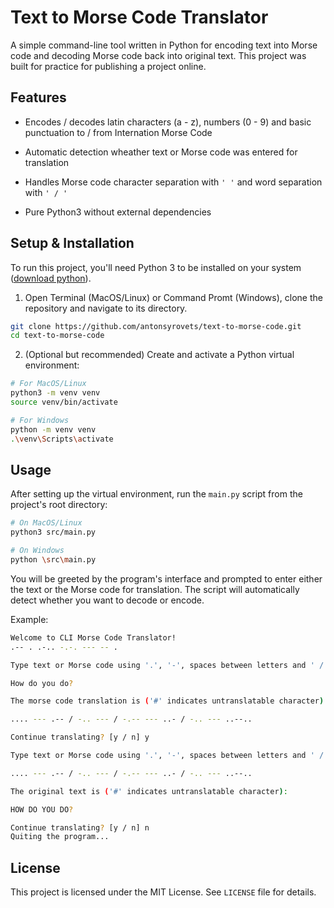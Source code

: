 # Text to Morse Code Translator

A simple command-line tool written in Python for encoding text into Morse code and decoding Morse code back into original text. This project was built for practice for publishing a project online.

## Features

- Encodes / decodes latin characters (a - z), numbers (0 - 9) and basic punctuation to / from Internation Morse Code

- Automatic detection wheather text or Morse code was entered for translation

- Handles Morse code character separation with `' '` and word separation with `' / '`

- Pure Python3 without external dependencies

## Setup & Installation

To run this project, you'll need Python 3 to be installed on your system ([download python](https://www.python.org/downloads/)).

1. Open Terminal (MacOS/Linux) or Command Promt (Windows), clone the repository and navigate to its directory.

```bash
git clone https://github.com/antonsyrovets/text-to-morse-code.git
cd text-to-morse-code
```

2. (Optional but recommended) Create and activate a Python virtual environment:

```bash
# For MacOS/Linux
python3 -m venv venv
source venv/bin/activate

# For Windows
python -m venv venv
.\venv\Scripts\activate
```

## Usage

After setting up the virtual environment, run the `main.py` script from the project's root directory:

```bash
# On MacOS/Linux
python3 src/main.py

# On Windows
python \src\main.py
```

You will be greeted by the program's interface and prompted to enter either the text or the Morse code for translation. The script will automatically detect whether you want to decode or encode.

Example:

```bash
Welcome to CLI Morse Code Translator!
.-- . .-.. -.-. --- -- .

Type text or Morse code using '.', '-', spaces between letters and ' / ' between words. Then hit 'Enter' for translation:

How do you do?

The morse code translation is ('#' indicates untranslatable character):

.... --- .-- / -.. --- / -.-- --- ..- / -.. --- ..--..

Continue translating? [y / n] y

Type text or Morse code using '.', '-', spaces between letters and ' / ' between words. Then hit 'Enter' for translation:

.... --- .-- / -.. --- / -.-- --- ..- / -.. --- ..--..

The original text is ('#' indicates untranslatable character):

HOW DO YOU DO?

Continue translating? [y / n] n
Quiting the program...
```

## License

This project is licensed under the MIT License. See `LICENSE` file for details.
